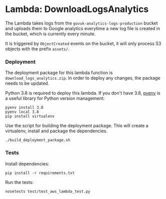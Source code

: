 # Lambda: DownloadLogsAnalytics

The Lambda takes logs from the `govuk-analytics-logs-production` bucket and uploads them to Google analytics everytime a new log file is created in the bucket, which is currently every minute.

It is triggered by `ObjectCreated` events on the bucket, it will only process S3 objects with the prefix `assets/`.

### Deployment

The deployment package for this lambda function is `download_logs_analytics.zip`.
In order to deploy any changes, the package needs to be updated.

Python 3.8 is required to deploy this lambda.
If you don't have 3.8, [pyenv](https://github.com/pyenv/pyenv) is a useful library for Python version management:

```
pyenv install 3.8
pyenv local 3.8
pip install virtualenv
```

Use the script for building the deployment package. This will create a virtualenv, install and package the dependencies.

```
./build_deployment_package.sh
```

### Tests

Install dependencies:

```
pip install -r requirements.txt
```

Run the tests:

```
nosetests test/test_aws_lambda_test.py
```
